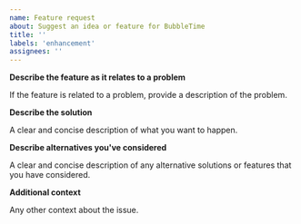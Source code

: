 ```yaml
---
name: Feature request
about: Suggest an idea or feature for BubbleTime
title: ''
labels: 'enhancement'
assignees: ''
---
```


**Describe the feature as it relates to a problem**

If the feature is related to a problem,
provide a description of the problem.

**Describe the solution**

A clear and concise description of what you want to happen.

**Describe alternatives you've considered**

A clear and concise description of any alternative solutions
or features that you have considered.

**Additional context**

Any other context about the issue.
